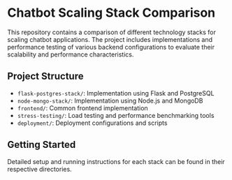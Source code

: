 # Chatbot Scaling Stack Comparison

This repository contains a comparison of different technology stacks for scaling chatbot applications. The project includes implementations and performance testing of various backend configurations to evaluate their scalability and performance characteristics.

## Project Structure

- `flask-postgres-stack/`: Implementation using Flask and PostgreSQL
- `node-mongo-stack/`: Implementation using Node.js and MongoDB
- `frontend/`: Common frontend implementation
- `stress-testing/`: Load testing and performance benchmarking tools
- `deployment/`: Deployment configurations and scripts

## Getting Started

Detailed setup and running instructions for each stack can be found in their respective directories. 
